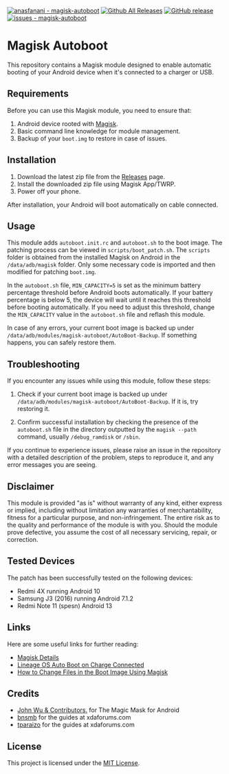 [![anasfanani - magisk-autoboot](https://img.shields.io/static/v1?label=anasfanani&message=magisk-autoboot&color=blue&logo=github)](https://github.com/anasfanani/magisk-autoboot "Go to GitHub repo")
[![Github All Releases](https://img.shields.io/github/downloads/anasfanani/magisk-autoboot/total.svg)]()
[![GitHub release](https://img.shields.io/github/release/anasfanani/magisk-autoboot?include_prereleases=&sort=semver&color=blue)](https://github.com/anasfanani/magisk-autoboot/releases/)
[![issues - magisk-autoboot](https://img.shields.io/github/issues/anasfanani/magisk-autoboot)](https://github.com/anasfanani/magisk-autoboot/issues)
# Magisk Autoboot

This repository contains a Magisk module designed to enable automatic booting of your Android device when it's connected to a charger or USB.

## Requirements

Before you can use this Magisk module, you need to ensure that:

1. Android device rooted with [Magisk](https://github.com/topjohnwu/Magisk).
2. Basic command line knowledge for module management.
3. Backup of your `boot.img` to restore in case of issues.

## Installation

1. Download the latest zip file from the [Releases](https://github.com/anasfanani/magisk-autoboot/releases/latest) page.
2. Install the downloaded zip file using Magisk App/TWRP.
3. Power off your phone.

After installation, your Android will boot automatically on cable connected.

## Usage

This module adds `autoboot.init.rc` and `autoboot.sh` to the boot image. The patching process can be viewed in `scripts/boot_patch.sh`. The `scripts` folder is obtained from the installed Magisk on Android in the `/data/adb/magisk` folder. Only some necessary code is imported and then modified for patching `boot.img`. 

In the `autoboot.sh` file, `MIN_CAPACITY=5` is set as the minimum battery percentage threshold before Android boots automatically. If your battery percentage is below 5, the device will wait until it reaches this threshold before booting automatically. If you need to adjust this threshold, change the `MIN_CAPACITY` value in the `autoboot.sh` file and reflash this module.

In case of any errors, your current boot image is backed up under `/data/adb/modules/magisk-autoboot/AutoBoot-Backup`. If something happens, you can safely restore them.

## Troubleshooting

If you encounter any issues while using this module, follow these steps:

1. Check if your current boot image is backed up under `/data/adb/modules/magisk-autoboot/AutoBoot-Backup`. If it is, try restoring it.

2. Confirm successful installation by checking the presence of the `autoboot.sh` file in the directory outputted by the `magisk --path` command, usually `/debug_ramdisk` or `/sbin`.

If you continue to experience issues, please raise an issue in the repository with a detailed description of the problem, steps to reproduce it, and any error messages you are seeing.

## Disclaimer

This module is provided "as is" without warranty of any kind, either express or implied, including without limitation any warranties of merchantability, fitness for a particular purpose, and non-infringement. The entire risk as to the quality and performance of the module is with you. Should the module prove defective, you assume the cost of all necessary servicing, repair, or correction.

## Tested Devices

The patch has been successfully tested on the following devices:

- Redmi 4X running Android 10
- Samsung J3 (2016) running Android 7.1.2
- Redmi Note 11 (spesn) Android 13

## Links

Here are some useful links for further reading:

- [Magisk Details](https://topjohnwu.github.io/Magisk/details.html)
- [Lineage OS Auto Boot on Charge Connected](https://xdaforums.com/t/lineage-os-auto-boot-on-charge-connected.3626364/page-3#post-89178846)
- [How to Change Files in the Boot Image Using Magisk](https://xdaforums.com/t/how-to-change-files-in-the-boot-image-using-magisk.4495645/#post-88571069)

## Credits

- [John Wu & Contributors.](https://github.com/topjohnwu/Magisk) for The Magic Mask for Android
- [bnsmb](https://xdaforums.com/m/bnsmb.8498037/) for the guides at xdaforums.com
- [tparaizo](https://xdaforums.com/m/tparaizo.9457413/) for the guides at xdaforums.com

## License

This project is licensed under the [MIT License](LICENSE).
